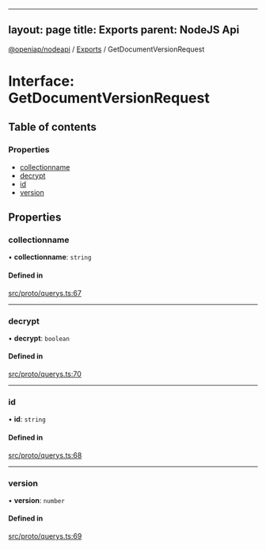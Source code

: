 
---
layout: page
title: Exports
parent: NodeJS Api
---
[@openiap/nodeapi](../README.md) / [Exports](../modules.md) / GetDocumentVersionRequest

# Interface: GetDocumentVersionRequest

## Table of contents

### Properties

- [collectionname](GetDocumentVersionRequest.md#collectionname)
- [decrypt](GetDocumentVersionRequest.md#decrypt)
- [id](GetDocumentVersionRequest.md#id)
- [version](GetDocumentVersionRequest.md#version)

## Properties

### collectionname

• **collectionname**: `string`

#### Defined in

[src/proto/querys.ts:67](https://github.com/openiap/nodeapi/blob/a6b5438/src/proto/querys.ts#L67)

___

### decrypt

• **decrypt**: `boolean`

#### Defined in

[src/proto/querys.ts:70](https://github.com/openiap/nodeapi/blob/a6b5438/src/proto/querys.ts#L70)

___

### id

• **id**: `string`

#### Defined in

[src/proto/querys.ts:68](https://github.com/openiap/nodeapi/blob/a6b5438/src/proto/querys.ts#L68)

___

### version

• **version**: `number`

#### Defined in

[src/proto/querys.ts:69](https://github.com/openiap/nodeapi/blob/a6b5438/src/proto/querys.ts#L69)
